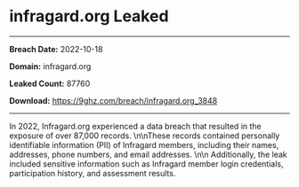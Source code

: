 # infragard.org Leaked

------------
**Breach Date:** 2022-10-18

**Domain:** infragard.org

**Leaked Count:** 87760

**Download:** https://9ghz.com/breach/infragard.org_3848

------------
In 2022, Infragard.org experienced a data breach that resulted in the exposure of over 87,000 records. \n\nThese records contained personally identifiable information (PII) of Infragard members, including their names, addresses, phone numbers, and email addresses. \n\n Additionally, the leak included sensitive information such as Infragard member login credentials, participation history, and assessment results.
